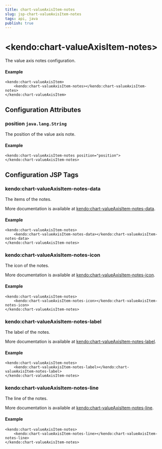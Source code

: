 ```yaml
---
title: chart-valueAxisItem-notes
slug: jsp-chart-valueAxisItem-notes
tags: api, java
publish: true
---
```


# \<kendo:chart-valueAxisItem-notes\>

The value axis notes configuration.

#### Example
    <kendo:chart-valueAxisItem>
        <kendo:chart-valueAxisItem-notes></kendo:chart-valueAxisItem-notes>
    </kendo:chart-valueAxisItem>

## Configuration Attributes

### position `java.lang.String`

The position of the value axis note.

#### Example
    <kendo:chart-valueAxisItem-notes position="position">
    </kendo:chart-valueAxisItem-notes>


##  Configuration JSP Tags

### kendo:chart-valueAxisItem-notes-data

The items of the notes.

More documentation is available at [kendo:chart-valueAxisItem-notes-data](chart/valueaxisitem-notes-data).

#### Example

    <kendo:chart-valueAxisItem-notes>
        <kendo:chart-valueAxisItem-notes-data></kendo:chart-valueAxisItem-notes-data>
    </kendo:chart-valueAxisItem-notes>

### kendo:chart-valueAxisItem-notes-icon

The icon of the notes.

More documentation is available at [kendo:chart-valueAxisItem-notes-icon](chart/valueaxisitem-notes-icon).

#### Example

    <kendo:chart-valueAxisItem-notes>
        <kendo:chart-valueAxisItem-notes-icon></kendo:chart-valueAxisItem-notes-icon>
    </kendo:chart-valueAxisItem-notes>

### kendo:chart-valueAxisItem-notes-label

The label of the notes.

More documentation is available at [kendo:chart-valueAxisItem-notes-label](chart/valueaxisitem-notes-label).

#### Example

    <kendo:chart-valueAxisItem-notes>
        <kendo:chart-valueAxisItem-notes-label></kendo:chart-valueAxisItem-notes-label>
    </kendo:chart-valueAxisItem-notes>

### kendo:chart-valueAxisItem-notes-line

The line of the notes.

More documentation is available at [kendo:chart-valueAxisItem-notes-line](chart/valueaxisitem-notes-line).

#### Example

    <kendo:chart-valueAxisItem-notes>
        <kendo:chart-valueAxisItem-notes-line></kendo:chart-valueAxisItem-notes-line>
    </kendo:chart-valueAxisItem-notes>

